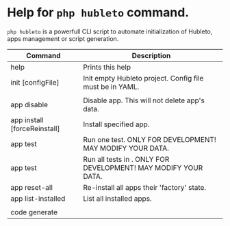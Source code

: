 # Help for `php hubleto` command.

`php hubleto` is a powerfull CLI script to automate initialization of Hubleto, apps management or script generation.

| Command                                 | Description                                                              |
| --------------------------------------- | ------------------------------------------------------------------------ |
| help                                    | Prints this help                                                         |
| init [configFile]                       | Init empty Hubleto project. Config file must be in YAML.                 |
|                                         |                                                                          |
| app disable <appClass>                  | Disable app. This will not delete app's data.                            |
| app install <appClass> [forceReinstall] | Install specified app.                                                   |
| app test <appClass> <testName>          | Run one test. ONLY FOR DEVELOPMENT! MAY MODIFY YOUR DATA.                |
| app test <appClass>                     | Run all tests in <appClass>. ONLY FOR DEVELOPMENT! MAY MODIFY YOUR DATA. |
| app reset-all                           | Re-install all apps their 'factory' state.                               |
| app list-installed                      | List all installed apps.                                                 |
|                                         |                                                                          |
| code generate <template>                | Generate code by given template.                                         |
| code list-templates                     | List all available templates for `generate` command.                     |
|                                         |                                                                          |
| db generate-demo-data                   | Generate demo data. ONLY FOR DEVELOPMENT! COMPLETELY RESETS ALL DATA !   |

Examples:
  php hubleto help
  php hubleto init project-config.yaml
  php hubleto app install \HubletoApp\Community\Customers\Loader
  php hubleto code show-templates
  php hubleto db generate-demo-data
